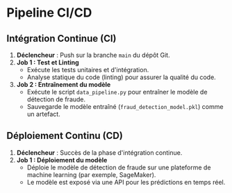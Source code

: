 # Pipeline CI/CD

## Intégration Continue (CI)

1.  **Déclencheur** : Push sur la branche `main` du dépôt Git.
2.  **Job 1 : Test et Linting**
    *   Exécute les tests unitaires et d'intégration.
    *   Analyse statique du code (linting) pour assurer la qualité du code.
3.  **Job 2 : Entraînement du modèle**
    *   Exécute le script `data_pipeline.py` pour entraîner le modèle de détection de fraude.
    *   Sauvegarde le modèle entraîné (`fraud_detection_model.pkl`) comme un artefact.

## Déploiement Continu (CD)

1.  **Déclencheur** : Succès de la phase d'intégration continue.
2.  **Job 1 : Déploiement du modèle**
    *   Déploie le modèle de détection de fraude sur une plateforme de machine learning (par exemple, SageMaker).
    *   Le modèle est exposé via une API pour les prédictions en temps réel.


